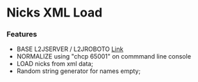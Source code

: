 # Nicks XML Load

### Features

- BASE L2JSERVER / L2JROBOTO [Link](https://github.com/Elfocrash/L2jRoboto)
- NORMALIZE using "chcp 65001" on commmand line console
- LOAD nicks from xml data;
- Random string generator for names empty;
